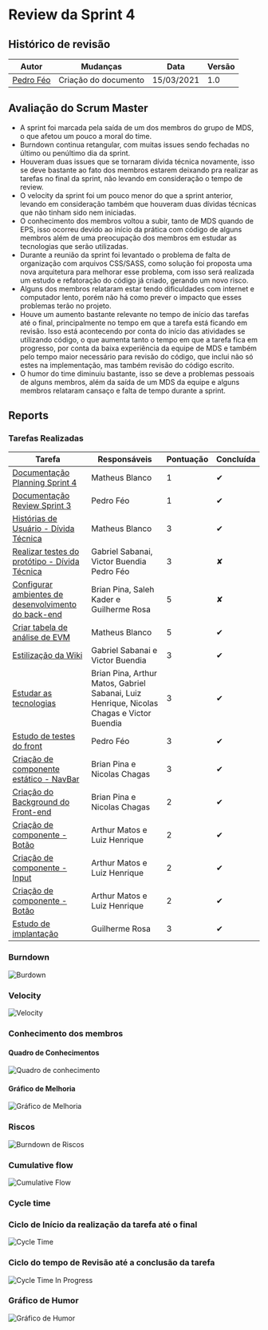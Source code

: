 # Review da Sprint 4

## Histórico de revisão

| Autor                                | Mudanças             | Data       | Versão |
| ------------------------------------ | -------------------- | ---------- | ------ |
| [Pedro Féo](https://github.com/phe0) | Criação do documento | 15/03/2021 | 1.0    |

## Avaliação do Scrum Master

- A sprint foi marcada pela saída de um dos membros do grupo de MDS, o que afetou um pouco a moral do time.
- Burndown continua retangular, com muitas issues sendo fechadas no último ou penúltimo dia da sprint.
- Houveram duas issues que se tornaram dívida técnica novamente, isso se deve bastante ao fato dos membros estarem deixando pra realizar as tarefas no final da sprint, não levando em consideração o tempo de review.
- O velocity da sprint foi um pouco menor do que a sprint anterior, levando em consideração também que houveram duas dívidas técnicas que não tinham sido nem iniciadas.
- O conhecimento dos membros voltou a subir, tanto de MDS quando de EPS, isso ocorreu devido ao início da prática com código de alguns membros além de uma preocupação dos membros em estudar as tecnologias que serão utilizadas.
- Durante a reunião da sprint foi levantado o problema de falta de organização com arquivos CSS/SASS, como solução foi proposta uma nova arquitetura para melhorar esse problema, com isso será realizada um estudo e refatoração do código já criado, gerando um novo risco.
- Alguns dos membros relataram estar tendo dificuldades com internet e computador lento, porém não há como prever o impacto que esses problemas terão no projeto.
- Houve um aumento bastante relevante no tempo de início das tarefas até o final, principalmente no tempo em que a tarefa está ficando em revisão. Isso está acontecendo por conta do início das atividades se utilizando código, o que aumenta tanto o tempo em que a tarefa fica em progresso, por conta da baixa experiência da equipe de MDS e também pelo tempo maior necessário para revisão do código, que inclui não só estes na implementação, mas também revisão do código escrito.
- O humor do time diminuiu bastante, isso se deve a problemas pessoais de alguns membros, além da saída de um MDS da equipe e alguns membros relataram cansaço e falta de tempo durante a sprint.

## Reports

### Tarefas Realizadas

| Tarefa                                                                                                        | Responsáveis                                                                              | Pontuação | Concluída |
| ------------------------------------------------------------------------------------------------------------- | ----------------------------------------------------------------------------------------- | --------- | --------- |
| [Documentação Planning Sprint 4](https://github.com/fga-eps-mds/EPS-2020-2-G2/issues/77)                      | Matheus Blanco                                                                            | 1         | ✔         |
| [Documentação Review Sprint 3](https://github.com/fga-eps-mds/EPS-2020-2-G2/issues/78)                        | Pedro Féo                                                                                 | 1         | ✔         |
| [Histórias de Usuário - Dívida Técnica](https://github.com/fga-eps-mds/EPS-2020-2-G2/issues/51)               | Matheus Blanco                                                                            | 3         | ✔         |
| [Realizar testes do protótipo - Dívida Técnica](https://github.com/fga-eps-mds/EPS-2020-2-G2/issues/54)       | Gabriel Sabanai, Victor Buendia Pedro Féo                                                 | 3         | ✘         |
| [Configurar ambientes de desenvolvimento do back-end](https://github.com/fga-eps-mds/EPS-2020-2-G2/issues/66) | Brian Pina, Saleh Kader e Guilherme Rosa                                                  | 5         | ✘         |
| [Criar tabela de análise de EVM](https://github.com/fga-eps-mds/EPS-2020-2-G2/issues/67)                      | Matheus Blanco                                                                            | 5         | ✔         |
| [Estilização da Wiki](https://github.com/fga-eps-mds/EPS-2020-2-G2/issues/68)                                 | Gabriel Sabanai e Victor Buendia                                                          | 3         | ✔         |
| [Estudar as tecnologias](https://github.com/fga-eps-mds/EPS-2020-2-G2/issues/69)                              | Brian Pina, Arthur Matos, Gabriel Sabanai, Luiz Henrique, Nicolas Chagas e Victor Buendia | 3         | ✔         |
| [Estudo de testes do front](https://github.com/fga-eps-mds/EPS-2020-2-G2/issues/70)                           | Pedro Féo                                                                                 | 3         | ✔         |
| [Criação de componente estático - NavBar](https://github.com/fga-eps-mds/EPS-2020-2-G2/issues/71)             | Brian Pina e Nicolas Chagas                                                               | 3         | ✔         |
| [Criação do Background do Front-end](https://github.com/fga-eps-mds/EPS-2020-2-G2/issues/72)                  | Brian Pina e Nicolas Chagas                                                               | 2         | ✔         |
| [Criação de componente - Botão](https://github.com/fga-eps-mds/EPS-2020-2-G2/issues/73)                       | Arthur Matos e Luiz Henrique                                                              | 2         | ✔         |
| [Criação de componente - Input](https://github.com/fga-eps-mds/EPS-2020-2-G2/issues/75)                       | Arthur Matos e Luiz Henrique                                                              | 2         | ✔         |
| [Criação de componente - Botão](https://github.com/fga-eps-mds/EPS-2020-2-G2/issues/76)                       | Arthur Matos e Luiz Henrique                                                              | 2         | ✔         |
| [Estudo de implantação](https://github.com/fga-eps-mds/EPS-2020-2-G2/issues/79)                               | Guilherme Rosa                                                                            | 3         | ✔         |

### Burndown

![Burdown](../../assets/img/sprints/4/burndown.png)

### Velocity

![Velocity](../../assets/img/sprints/4/velocity.png)

### Conhecimento dos membros

#### Quadro de Conhecimentos

![Quadro de conhecimento](../../assets/img/sprints/4/conhecimento.png)

#### Gráfico de Melhoria

![Gráfico de Melhoria](../../assets/img/sprints/4/conhecimentoGraphic.png)

### Riscos

![Burndown de Riscos](../../assets/img/sprints/4/risk.png)

### Cumulative flow

![Cumulative Flow](../../assets/img/sprints/4/cumulativeFlow.png)

### Cycle time

### Ciclo de Início da realização da tarefa até o final

![Cycle Time](../../assets/img/sprints/4/cycleTime.png)

### Ciclo do tempo de Revisão até a conclusão da tarefa

![Cycle Time In Progress](../../assets/img/sprints/4/cycleTimeReview.png)

### Gráfico de Humor

![Gráfico de Humor](../../assets/img/sprints/4/humor.png)
